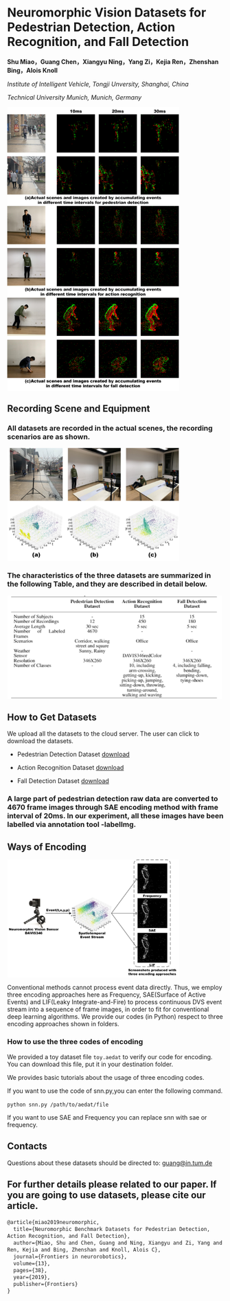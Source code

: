 # Neuromorphic Vision Datasets for Pedestrian Detection, Action Recognition, and Fall Detection

**Shu Miao，Guang Chen，Xiangyu Ning，Yang Zi，Kejia Ren，Zhenshan Bing，Alois Knoll**

*Institute of Intelligent Vehicle, Tongji Unversity, Shanghai, China*

*Technical University Munich, Munich, Germany*

<img src="picture/4.jpg" width="400" hegiht="213" align=center />


## Recording Scene and Equipment

### All datasets are recorded in the actual scenes, the recording scenarios are as shown.

<img src="picture/1.jpg" width="400" hegiht="213" align=center />

### The characteristics of the three datasets are summarized in the following Table, and they are described in detail below.

<img src="picture/5.jpg" width="500" hegiht="213" align=center />

## How to Get Datasets

We upload all the datasets to the cloud server. The user can click to download the datasets.

 - Pedestrian Detection Dataset [download](https://tongjieducn-my.sharepoint.com/:f:/g/personal/ziyang_tongji_edu_cn/EvESXgWV7b9An08TjqsxCeABirKt9JbnWo05QMb-rfpULQ?e=bggr5H)

 - Action Recognition Dataset [download](https://tongjieducn-my.sharepoint.com/:f:/g/personal/ziyang_tongji_edu_cn/EtbRTOGDf8tIgXZZK5Vkg6YB76Q2K1JS2a2NqyYiRjRrpA?e=1oCUiC)

- Fall Detection Dataset [download](https://tongjieducn-my.sharepoint.com/:f:/g/personal/ziyang_tongji_edu_cn/EmKnh-QyvZREl3f1Xc_A4_sBhfi2yUesyMJF4-eHXqk17g?e=QMxX) 

### A large part of pedestrian detection raw data are converted to 4670 frame images through SAE encoding method with frame interval of 20ms. In our experiment, all these images have been labelled via annotation tool -labelImg.



## Ways of Encoding

<img src="picture/2.jpg" width="400" hegiht="213" align=center />

Conventional methods cannot process event data directly. Thus, we employ three encoding approaches here as Frequency, SAE(Surface of Active Events) and LIF(Leaky Integrate-and-Fire) to process continuous DVS event stream into a sequence of frame images, in order to fit for conventional deep learning algorithms. We provide our codes (in Python) respect to three encoding approaches shown in folders.


### How to use the three codes of encoding 


We provided a toy dataset file `toy.aedat` to verify our code for encoding. You can download this file, put it in your destination folder. 


We provides basic tutorials about the usage of three encoding codes.

If you want to use the code of snn.py,you can enter the following command.

`python snn.py /path/to/aedat/file`

If you want to use SAE and Frequency you can replace snn with sae or frequency.





## Contacts

Questions about these datasets should be directed to:
guang@in.tum.de

## For further details please related to our paper. If you are going to use datasets, please cite our article.


    @article{miao2019neuromorphic,
      title={Neuromorphic Benchmark Datasets for Pedestrian Detection, Action Recognition, and Fall Detection},
      author={Miao, Shu and Chen, Guang and Ning, Xiangyu and Zi, Yang and Ren, Kejia and Bing, Zhenshan and Knoll, Alois C},
      journal={Frontiers in neurorobotics},
      volume={13},
      pages={38},
      year={2019},
      publisher={Frontiers}
    }  

